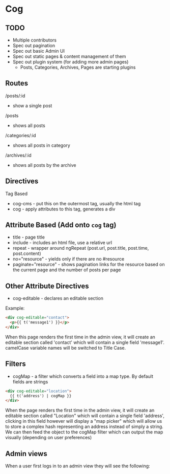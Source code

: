 # Cog


## TODO

* Multiple contributors
* Spec out pagination
* Spec out basic Admin UI
* Spec out static pages & content management of them
* Spec out plugin system (for adding more admin pages)
  * Posts, Categories, Archives, Pages are starting plugins

## Routes

/posts/:id
- show a single post

/posts
- shows all posts

/categories/:id
- shows all posts in category

/archives/:id
- shows all posts by the archive

## Directives

Tag Based
* cog-cms - put this on the outermost tag, usually the html tag
* cog - apply attributes to this tag, generates a div

## Attribute Based (Add onto `cog` tag)

* title - page title
* include - includes an html file, use a relative url
* repeat - wrapper around ngRepeat
(post.url, post.title, post.time, post.content)
* no="resource" - yields only if there are no #resource
* paginate="resource" - shows pagination links for the resource based on
the current page and the number of posts per page

## Other Attribute Directives

* cog-editable - declares an editable section

Example: 

```html
<div cog-editable="contact">
  <p>{{ t('message1') }}</p>
</div>
```

When this page renders the first time in the admin view, it will create
an editable section called 'contact' which will contain a single field
'message1'. camelCase variable names will be switched to Title Case.

## Filters

* cogMap - a filter which converts a field into a map type. By default
fields are strings

```html
<div cog-editable="location">
  {{ t('address') | cogMap }}
</div>
```

When the page renders the first time in the admin view, it will create
an editable section called "Location" which will contain a single field
'address', clicking in this field however will display a "map picker"
which will allow us to store a complex hash representing an address
instead of simply a string. We can then feed the object to the cogMap
filter which can output the map visually (depending on user preferences)


## Admin views

When a user first logs in to an admin view they will see the following:
